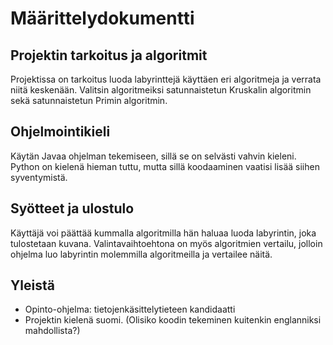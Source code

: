 # Määrittelydokumentti

## Projektin tarkoitus ja algoritmit

Projektissa on tarkoitus luoda labyrinttejä käyttäen eri algoritmeja ja verrata niitä keskenään. Valitsin algoritmeiksi satunnaistetun Kruskalin algoritmin sekä satunnaistetun Primin algoritmin.

## Ohjelmointikieli

Käytän Javaa ohjelman tekemiseen, sillä se on selvästi vahvin kieleni. Python on kielenä hieman tuttu, mutta sillä koodaaminen vaatisi lisää siihen syventymistä.

## Syötteet ja ulostulo

Käyttäjä voi päättää kummalla algoritmilla hän haluaa luoda labyrintin, joka tulostetaan kuvana. Valintavaihtoehtona on myös algoritmien vertailu, jolloin ohjelma luo labyrintin molemmilla algoritmeilla ja vertailee näitä.

## Yleistä

* Opinto-ohjelma: tietojenkäsittelytieteen kandidaatti
* Projektin kielenä suomi. (Olisiko koodin tekeminen kuitenkin englanniksi mahdollista?)
